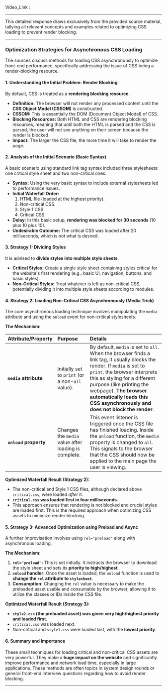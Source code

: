 Video_Link : 

--------------------------------------------------------------------------

This detailed response draws exclusively from the provided source material, tallying all relevant concepts and examples related to optimizing CSS loading to prevent render blocking.

---

### Optimization Strategies for Asynchronous CSS Loading

The sources discuss methods for loading CSS asynchronously to optimize front-end performance, specifically addressing the issue of CSS being a render-blocking resource.

#### 1. Understanding the Initial Problem: Render Blocking

By default, CSS is treated as a **rendering blocking resource**.

- **Definition:** The browser will not render any processed content until the **CSS Object Model (CSSOM)** is constructed.
- **CSSOM:** This is essentially the DOM (Document Object Model) of CSS.
- **Blocking Resources:** Both HTML and CSS are rendering blocking resources, meaning that until both the HTML is parsed and the CSS is parsed, the user will not see anything on their screen because the render is blocked.
- **Impact:** The larger the CSS file, the more time it will take to render the page.

#### 2. Analysis of the Initial Scenario (Basic Syntax)

A basic scenario using standard link tag syntax included three stylesheets: one critical style sheet and two non-critical ones.

- **Syntax:** Using the very basic syntax to include external stylesheets led to performance issues.
- **Initial Waterfall Order:**
    1. HTML file (loaded at the highest priority).
    2. Non-critical CSS.
    3. Style 1 CSS.
    4. Critical CSS.
- **Delay:** In this basic setup, **rendering was blocked for 30 seconds** (10 plus 10 plus 10).
- **Undesirable Outcome:** The critical CSS was loaded after 20 milliseconds, which is not what is desired.

#### 3. Strategy 1: Dividing Styles

It is advised to **divide styles into multiple style sheets**.

- **Critical Styles:** Create a single style sheet containing styles critical for the website's first rendering (e.g., basic UI, navigation, buttons, and basic styles).
- **Non-Critical Styles:** Treat whatever is left as non-critical CSS, potentially dividing it into multiple style sheets according to modules.

#### 4. Strategy 2: Loading Non-Critical CSS Asynchronously (Media Trick)

The core asynchronous loading technique involves manipulating the `media` attribute and using the `onload` event for non-critical stylesheets.

**The Mechanism:**

|Attribute/Property|Purpose|Details|
|:--|:--|:--|
|**`media` attribute**|Initially set to `print` (or a non-`all` value).|By default, `media` is set to `all`. When the browser finds a link tag, it usually blocks the render. If `media` is set to `print`, the browser interprets this as styling for a different purpose (like printing the webpage). **The browser automatically loads this CSS asynchronously and does not block the render**.|
|**`onload` property**|Changes the `media` value after loading is complete.|This event listener is triggered once the CSS file has finished loading. Inside the `onload` function, the `media` property is changed to `all`. This signals to the browser that the CSS should now be applied to the main page the user is viewing.|

**Optimized Waterfall Result (Strategy 2):**

- The non-critical and Style 1 CSS files, although declared above `critical.css`, were loaded _after_ it.
- **`critical.css` was loaded first in four milliseconds**.
- This approach ensures that rendering is not blocked and crucial styles are loaded first. This is the required approach when optimizing CSS assets to minimize render blocking.

#### 5. Strategy 3: Advanced Optimization using Preload and Async

A further improvisation involves using `rel="preload"` along with asynchronous loading.

**The Mechanism:**

1. **`rel="preload"`:** This is set initially. It instructs the browser to download the style sheet and sets its **priority to high/highest**.
2. **`onload` handler:** Once the asset is loaded, the `onload` function is used to **change the `rel` attribute to `stylesheet`**.
3. **Consumption:** Changing the `rel` value is necessary to make the preloaded asset usable and consumable by the browser, allowing it to utilize the classes or IDs inside the CSS file.

**Optimized Waterfall Result (Strategy 3):**

- **`style2.css` (the preloaded asset) was given very high/highest priority and loaded first**.
- `critical.css` was loaded next.
- Non-critical and `style1.css` were loaded last, with the **lowest priority**.

#### 6. Summary and Importance

These small techniques for loading critical and non-critical CSS assets are very powerful. They make a **huge impact on the website** and significantly improve performance and network load time, especially in large applications. These methods are often topics in system design rounds or general front-end interview questions regarding how to avoid render blocking.

--------------------------------------------------------------------------